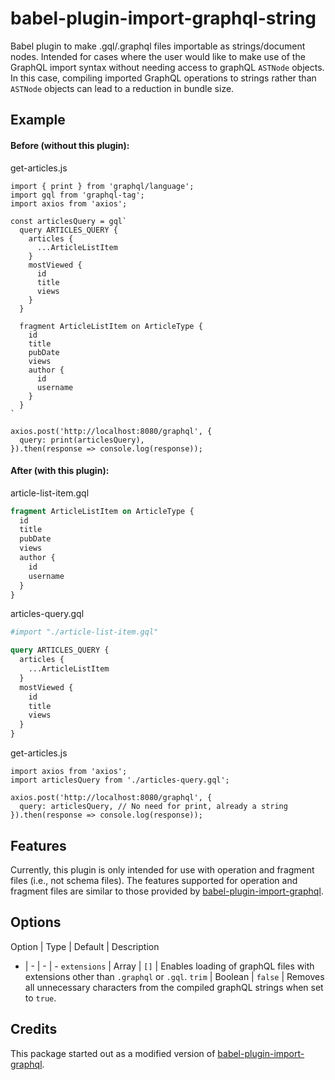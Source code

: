 # babel-plugin-import-graphql-string

Babel plugin to make .gql/.graphql files importable as strings/document nodes. Intended for cases where the user would like to make use of the GraphQL import syntax without needing access to graphQL `ASTNode` objects. In this case, compiling imported GraphQL operations to strings rather than `ASTNode` objects can lead to a reduction in bundle size.

## Example

#### Before (without this plugin):

get-articles.js

```JS
import { print } from 'graphql/language';
import gql from 'graphql-tag';
import axios from 'axios';

const articlesQuery = gql`
  query ARTICLES_QUERY {
    articles {
      ...ArticleListItem
    }
    mostViewed {
      id
      title
      views
    }
  }

  fragment ArticleListItem on ArticleType {
    id
    title
    pubDate
    views
    author {
      id
      username
    }
  }
`

axios.post('http://localhost:8080/graphql', {
  query: print(articlesQuery),
}).then(response => console.log(response));
```

#### After (with this plugin):

article-list-item.gql

```GraphQL
fragment ArticleListItem on ArticleType {
  id
  title
  pubDate
  views
  author {
    id
    username
  }
}
```

articles-query.gql

```GraphQL
#import "./article-list-item.gql"

query ARTICLES_QUERY {
  articles {
    ...ArticleListItem
  }
  mostViewed {
    id
    title
    views
  }
}
```

get-articles.js

```JS
import axios from 'axios';
import articlesQuery from './articles-query.gql';

axios.post('http://localhost:8080/graphql', {
  query: articlesQuery, // No need for print, already a string
}).then(response => console.log(response));
```

## Features

Currently, this plugin is only intended for use with operation and fragment files (i.e., not schema files). The features supported for operation and fragment files are similar to those provided by [babel-plugin-import-graphql](https://github.com/detrohutt/babel-plugin-import-graphql/blob/master/README.md#operationfragment-files).

## Options

Option | Type | Default | Description
- | - | - | -
`extensions` | Array | `[]` | Enables loading of graphQL files with extensions other than `.graphql` or `.gql`.
`trim` | Boolean | `false` | Removes all unnecessary characters from the compiled graphQL strings when set to `true`. 

## Credits

This package started out as a modified version of [babel-plugin-import-graphql](https://www.npmjs.com/package/babel-plugin-import-graphql).